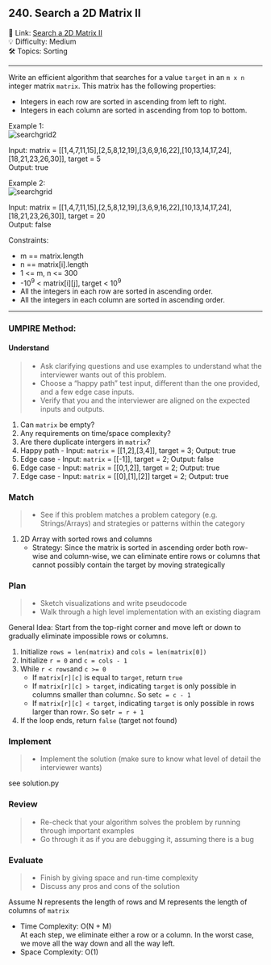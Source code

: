 ## 240. Search a 2D Matrix II
🔗 Link: [Search a 2D Matrix II](https://leetcode.com/problems/search-a-2d-matrix-ii/description/)<br>
💡 Difficulty: Medium<br>
🛠️ Topics: Sorting<br>

<hr>

Write an efficient algorithm that searches for a value `target` in an `m x n` integer matrix `matrix`. This matrix has the following properties:<br>

- Integers in each row are sorted in ascending from left to right.
- Integers in each column are sorted in ascending from top to bottom.


Example 1:<br>
![searchgrid2](https://github.com/user-attachments/assets/98f3c195-9c60-4073-aaaf-665fc1749264)


Input: matrix = [[1,4,7,11,15],[2,5,8,12,19],[3,6,9,16,22],[10,13,14,17,24],[18,21,23,26,30]], target = 5<br>
Output: true<br>

Example 2:<br>
![searchgrid](https://github.com/user-attachments/assets/8261b7df-63d9-47c8-b7b7-484088e0480f)


Input: matrix = [[1,4,7,11,15],[2,5,8,12,19],[3,6,9,16,22],[10,13,14,17,24],[18,21,23,26,30]], target = 20<br>
Output: false<br>

Constraints:<br>

- m == matrix.length
- n == matrix[i].length
- 1 <= m, n <= 300
- -10<sup>9</sup> < matrix[i][j], target < 10<sup>9</sup>
- All the integers in each row are sorted in ascending order.
- All the integers in each column are sorted in ascending order.

<hr>

### UMPIRE Method:
#### Understand

> - Ask clarifying questions and use examples to understand what the interviewer wants out of this problem.
> - Choose a “happy path” test input, different than the one provided, and a few edge case inputs. 
> - Verify that you and the interviewer are aligned on the expected inputs and outputs.
1. Can `matrix` be empty?<br>
2. Any requirements on time/space complexity?<br>
3. Are there duplicate intergers in `matrix`?<br>
4. Happy path - Input: `matrix` = [[1,2],[3,4]], target = 3; Output: true
5. Edge case - Input: `matrix` = [[-1]], target = 2; Output: false
6. Edge case - Input: `matrix` = [[0,1,2]], target = 2; Output: true
7. Edge case - Input: `matrix` = [[0],[1],[2]] target = 2; Output: true

### Match
> - See if this problem matches a problem category (e.g. Strings/Arrays) and strategies or patterns within the category
1. 2D Array with sorted rows and columns
   - Strategy: Since the matrix is sorted in ascending order both row-wise and column-wise, we can eliminate entire rows or columns that cannot possibly contain the target by moving strategically
   
### Plan
> - Sketch visualizations and write pseudocode
> - Walk through a high level implementation with an existing diagram

General Idea: Start from the top-right corner and move left or down to gradually eliminate impossible rows or columns.<br>

1) Initialize `rows = len(matrix)` and `cols = len(matrix[0])`<br>
2) Initialize `r = 0` and `c = cols - 1`<br>
3) While `r < rows`and `c >= 0`<br>
   - If `matrix[r][c]` is equal to `target`, return `true`<br>
   - If `matrix[r][c] > target`, indicating `target` is only possible in columns smaller than column`c`. So set`c = c - 1`<br>
   - If `matrix[r][c] < target`, indicating `target` is only possible in rows larger than row`r`. So set`r = r + 1`<br>
4) If the loop ends, return `false` (target not found)
    
### Implement
> - Implement the solution (make sure to know what level of detail the interviewer wants)

see solution.py

### Review
> - Re-check that your algorithm solves the problem by running through important examples
> - Go through it as if you are debugging it, assuming there is a bug
### Evaluate
> - Finish by giving space and run-time complexity
> - Discuss any pros and cons of the solution

Assume N represents the length of rows and M represents the length of columns of `matrix`

- Time Complexity: O(N + M)<br>
  At each step, we eliminate either a row or a column. In the worst case, we move all the way down and all the way left.
- Space Complexity: O(1)
  
